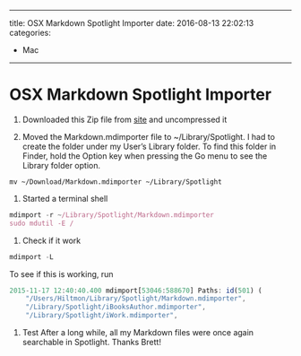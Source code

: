 ----
title: OSX Markdown Spotlight Importer
date: 2016-08-13 22:02:13
categories:
- Mac
----
# OSX Markdown Spotlight Importer

1. Downloaded this Zip file from [site](http://cdn3.brettterpstra.com/downloads/Markdown.mdimporter.zip) and uncompressed it

1. Moved the Markdown.mdimporter file to ~/Library/Spotlight. I had to create the folder under my User’s Library folder. To find this folder in Finder, hold the Option key when pressing the Go menu to see the Library folder option.
  ```
  mv ~/Download/Markdown.mdimporter ~/Library/Spotlight
  ```
1. Started a terminal shell
  ```JavaScript
  mdimport -r ~/Library/Spotlight/Markdown.mdimporter
  sudo mdutil -E /
  ```
1. Check if it work
  ```JavaScript
  mdimport -L
  ```
  To see if this is working, run
  ```JavaScript
  2015-11-17 12:40:40.400 mdimport[53046:588670] Paths: id(501) (
      "/Users/Hiltmon/Library/Spotlight/Markdown.mdimporter",
      "/Library/Spotlight/iBooksAuthor.mdimporter",
      "/Library/Spotlight/iWork.mdimporter",
  ```
1. Test
  After a long while, all my Markdown files were once again searchable in Spotlight. Thanks Brett!
